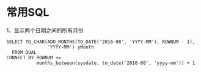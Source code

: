 # 常用SQL

1、显示两个日期之间的所有月份

```
SELECT TO_CHAR(ADD_MONTHS(TO_DATE('2016-08', 'YYYY-MM'), ROWNUM - 1),
               'YYYY-MM') yMonth
  FROM DUAL
CONNECT BY ROWNUM <=
           months_between(sysdate, to_date('2016-08', 'yyyy-mm')) + 1
```



